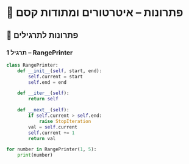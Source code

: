 # 📘 פתרונות – איטרטורים ומתודות קסם

## 🧪 פתרונות לתרגילים

### תרגיל 1 – RangePrinter
```python
class RangePrinter:
    def __init__(self, start, end):
        self.current = start
        self.end = end

    def __iter__(self):
        return self

    def __next__(self):
        if self.current > self.end:
            raise StopIteration
        val = self.current
        self.current += 1
        return val

for number in RangePrinter(1, 5):
    print(number)
